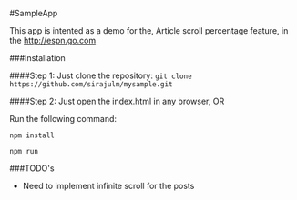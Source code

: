 #SampleApp

This app is intented as a demo for the, Article scroll percentage feature, in the http://espn.go.com

###Installation

####Step 1:
Just clone the repository:
`git clone https://github.com/sirajulm/mysample.git`

####Step 2:
Just open the index.html in any browser, OR

Run the following command:

`npm install`

`npm run`


###TODO's

* Need to implement infinite scroll for the posts